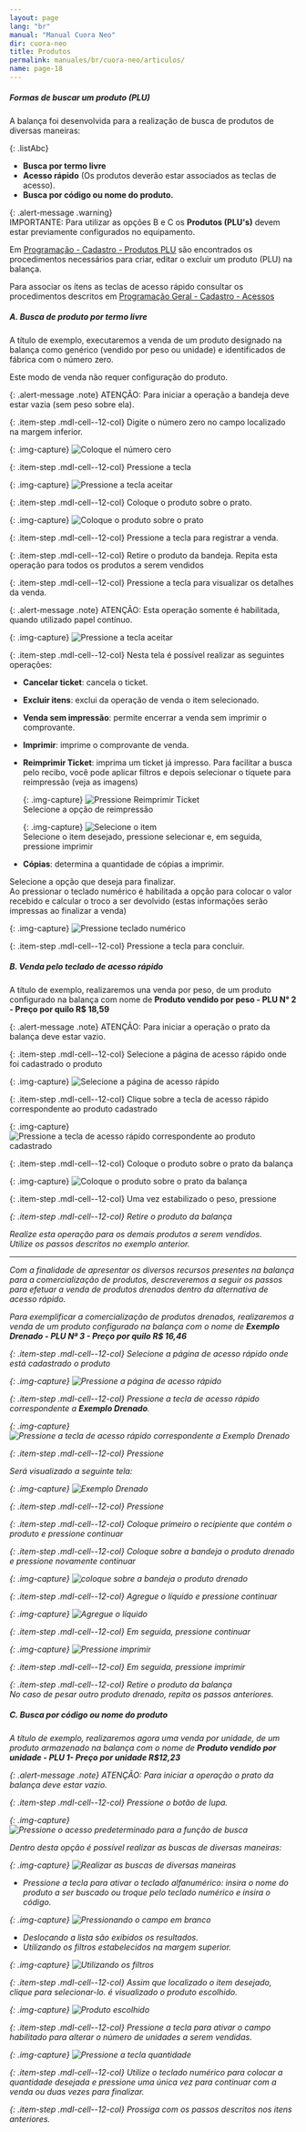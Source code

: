 ```yaml
---
layout: page
lang: "br"
manual: "Manual Cuora Neo"
dir: cuora-neo
title: Produtos
permalink: manuales/br/cuora-neo/articulos/
name: page-18
---
```

##### Formas de buscar um produto (PLU)

A balança foi desenvolvida para a realização de busca de produtos de diversas maneiras:

{: .listAbc}
- **Busca por termo livre**
- **Acesso rápido** (Os produtos deverão estar associados as teclas de acesso).
- **Busca por código ou nome do produto.**

{: .alert-message .warning}  
IMPORTANTE: Para utilizar as opções B e C os **Produtos (PLU's)** devem estar previamente configurados no equipamento.


Em [Programação - Cadastro - Produtos PLU](../altas-bajas-modificaciones/index.html "Programação - Cadastro - Produtos PLU") são encontrados os procedimentos necessários para criar, editar o excluir um produto (PLU) na balança.

Para associar os ítens as teclas de acesso rápido consultar os procedimentos descritos em [Programação Geral - Cadastro - Acessos](../configuracion/index.html "Programação- Cadastro - Acessos")


##### A. Busca de produto por termo livre

A título de exemplo, executaremos a venda de um produto designado na balança como genérico (vendido por peso ou unidade) e identificados de fábrica com o número zero.

Este modo de venda não requer configuração do  produto.

{: .alert-message .note}
ATENÇÃO: Para iniciar a operação a bandeja deve estar vazia (sem peso sobre ela).

{: .item-step  .mdl-cell--12-col} 
Digite o número zero no campo localizado na margem inferior.

{: .img-capture}
![Coloque el número cero](../../../../images/br/cuora-neo/cuora-neo-campolibre1.png "Digite o número zero")

{: .item-step  .mdl-cell--12-col} 
Pressione a tecla <i class="systel-tecla-30 bg-2"></i>

{: .img-capture}
![Pressione a tecla aceitar](../../../../images/br/cuora-neo/cuora-neo-campolibre2.png "Pressione a tecla aceitar")

{: .item-step  .mdl-cell--12-col} 
Coloque o produto sobre o prato.

{: .img-capture}
![Coloque o produto sobre o prato](../../../../images/br/cuora-neo/cuora-neo-campolibre3.png "Coloque o produto sobre o prato")

{: .item-step  .mdl-cell--12-col} 
Pressione a tecla <i class="systel-tecla-30 bg-2"></i> para registrar a venda.

{: .item-step  .mdl-cell--12-col} 
Retire o produto da bandeja.
Repita esta operação para todos os produtos a serem vendidos

{: .item-step  .mdl-cell--12-col} 
Pressione a tecla <i class="systel-tecla-30 bg-2"></i> para visualizar os detalhes da venda.

{: .alert-message .note}
ATENÇÃO: Esta operação somente é habilitada, quando utilizado papel contínuo.

{: .img-capture}
![Pressione a tecla aceitar](../../../../images/br/cuora-neo/cuora-neo-campolibre4.png "Pressione a tecla aceitar")

{: .item-step  .mdl-cell--12-col} 
Nesta tela é possível realizar as seguintes operações:

- **Cancelar ticket**: cancela o ticket.
- **Excluir itens**: exclui da operação de venda o item selecionado.
- **Venda sem impressão**: permite encerrar a venda sem imprimir o comprovante.
- **Imprimir**: imprime o comprovante de venda.
- **Reimprimir Ticket**: imprima um ticket já impresso. 
    Para facilitar a busca pelo recibo, você pode aplicar filtros e depois selecionar o tíquete para reimpressão (veja as imagens)

    {: .img-capture}
    ![Pressione Reimprimir Ticket](../../../../images/br/cuora-neo/cuora-neo-reimp-ticket1-br.png "Pressione Reimprimir Ticket")  
            Selecione a opção de reimpressão

    {: .img-capture}
    ![Selecione o item](../../../../images/br/cuora-neo/cuora-neo-reimp-ticket2-br.png "Selecione o item")  
            Selecione o item desejado, pressione selecionar e, em seguida, pressione imprimir



- **Cópias**: determina a quantidade de cópias a imprimir.

Selecione a opção que deseja para finalizar.<br>
Ao pressionar o teclado numérico é habilitada a opção para colocar o valor recebido e calcular o troco a ser devolvido (estas informações serão impressas ao finalizar a venda)

{: .img-capture}
![Pressione teclado numérico](../../../../images/br/cuora-neo/cuora-neo-vuelto.png "Pressione teclado numérico")

{: .item-step  .mdl-cell--12-col} 
Pressione a tecla <i class="systel-tecla-30 bg-2"></i> para concluir.   

##### B. Venda pelo teclado de acesso rápido
A título de exemplo, realizaremos una venda por peso, de um produto configurado na balança com nome de **Produto vendido por peso - PLU N° 2 - Preço por quilo R$ 18,59**

{: .alert-message .note}
ATENÇÃO: Para iniciar a operação o prato da balança deve estar vazio.

{: .item-step  .mdl-cell--12-col} 
Selecione a página de acesso rápido onde foi cadastrado o produto

{: .img-capture}
![Selecione a página de acesso rápido](../../../../images/br/cuora-neo/cuora-neo-ingreso2.png "Selecione a página de acesso rápido")

{: .item-step  .mdl-cell--12-col} 
Clique sobre a tecla de acesso rápido correspondente ao produto cadastrado

{: .img-capture}
![Pressione a tecla de acesso rápido correspondente ao produto cadastrado](../../../../images/br/cuora-neo/cuora-neo-ingreso3.png "Pressione a tecla de acesso rápido correspondente ao produto cadastrado")

{: .item-step  .mdl-cell--12-col} 
Coloque o produto sobre o prato da balança

{: .img-capture}
![Coloque o produto sobre o prato da balança](../../../../images/br/cuora-neo/cuora-neo-ingreso4.png "Coloque o produto sobre o prato da balança")

{: .item-step  .mdl-cell--12-col} 
Uma vez estabilizado o peso, pressione <i class="systel-tecla-30 bg-2">

{: .item-step  .mdl-cell--12-col} 
Retire o produto da balança

Realize esta operação para os demais produtos a serem vendidos.<br>Utilize os passos descritos no exemplo anterior.


* * *

 
Com a finalidade de apresentar os diversos recursos presentes na balança para a comercialização de produtos, descreveremos a seguir os passos para efetuar a venda de produtos drenados dentro da alternativa de acesso rápido.

Para exemplificar a comercialização de produtos drenados, realizaremos a venda de um produto configurado na balança com o nome de **Exemplo Drenado - PLU Nª 3 - Preço por quilo R$ 16,46**

{: .item-step  .mdl-cell--12-col} 
Selecione a página de acesso rápido onde está cadastrado o produto 

{: .img-capture}
![Pressione a página de acesso rápido](../../../../images/br/cuora-neo/cuora-neo-escurrido2.png "Pressione a página de acesso rápido")

{: .item-step  .mdl-cell--12-col} 
Pressione a tecla de acesso rápido correspondente a **Exemplo Drenado**.   

{: .img-capture}
![Pressione a tecla de acesso rápido correspondente a Exemplo Drenado](../../../../images/br/cuora-neo/cuora-neo-escurrido3.png "Pressione a tecla de acesso rápido correspondente ao Exemplo Drenado")

{: .item-step  .mdl-cell--12-col} 
Pressione <i class="systel-tecla-30 bg-2"/>

Será visualizado a seguinte tela:

{: .img-capture}
![Exemplo Drenado](../../../../images/br/cuora-neo/cuora-neo-escurrido4.png "Exemplo Drenado")

{: .item-step  .mdl-cell--12-col} 
Pressione <i class="systel-tecla-30 bg-2"/>

{: .item-step  .mdl-cell--12-col} 
Coloque primeiro o recipiente que contém o produto e pressione continuar

{: .item-step  .mdl-cell--12-col} 
Coloque sobre a bandeja o produto drenado e pressione novamente continuar

{: .img-capture}
![coloque sobre a bandeja o produto drenado](../../../../images/br/cuora-neo/cuora-neo-escurrido5.png "coloque sobre a bandeja o produto drenado")

{: .item-step  .mdl-cell--12-col} 
Agregue o líquido e pressione continuar 

{: .img-capture}
![Agregue o líquido](../../../../images/br/cuora-neo/cuora-neo-escurrido6.png "Agregue o líquido")

{: .item-step  .mdl-cell--12-col} 
Em seguida, pressione continuar

{: .img-capture}
![Pressione imprimir](../../../../images/br/cuora-neo/cuora-neo-escurrido7.png "Pressione imprimir")

{: .item-step  .mdl-cell--12-col} 
Em seguida, pressione imprimir

{: .item-step  .mdl-cell--12-col} 
Retire o produto da balança<br>No caso de pesar outro produto drenado, repita os passos anteriores.

##### C. Busca por código ou nome do produto
A título de exemplo, realizaremos agora uma venda por unidade, de um produto armazenado na balança com o nome de **Produto vendido por unidade - PLU 1- Preço por unidade  R$12,23**

{: .alert-message .note}
ATENÇÃO: Para iniciar a operação o prato da balança deve estar vazio.

{: .item-step  .mdl-cell--12-col} 
Pressione o botão de lupa.

{: .img-capture}
![Pressione o acesso predeterminado para a função de busca](../../../../images/br/cuora-neo/cuora-neo-busquedacod1.png "Pressione o acesso predeterminado para a função de busca")

Dentro desta opção é possível realizar as buscas de diversas maneiras:

{: .img-capture}
![Realizar as buscas de diversas maneiras](../../../../images/br/cuora-neo/cuora-neo-busquedacod2.png "Realizar as buscas de diversas maneiras")

- Pressione a tecla <span class="systel-tecla-11"><span class="path1"></span><span class="path2"></span><span class="path3"></span><span class="path4"></span><span class="path5"></span><span class="path6"></span><span class="path7"></span><span class="path8"></span><span class="path9"></span><span class="path10"></span><span class="path11"></span><span class="path12"></span><span class="path13"></span></span> para ativar o teclado alfanumérico: insira o nome do produto a ser buscado ou troque pelo teclado numérico e insira o código.

{: .img-capture}
![Pressionando o campo em branco](../../../../images/br/cuora-neo/cuora-neo-busquedacod3.png "Pressionando o campo em branco")

- Deslocando a lista são exibidos os resultados.
- Utilizando os filtros estabelecidos na margem superior.

{: .img-capture}
![Utilizando os filtros](../../../../images/br/cuora-neo/cuora-neo-busquedacod4.png "Utilizando os filtros")

{: .item-step  .mdl-cell--12-col} 
Assim que localizado o item desejado, clique para selecionar-lo. é visualizado o produto escolhido.

{: .img-capture}
![Produto escolhido](../../../../images/br/cuora-neo/cuora-neo-busquedacod5.png "Produto escolhido")

{: .item-step  .mdl-cell--12-col} 
Pressione a tecla <i class="systel-tecla-29"></i> para ativar o campo habilitado para alterar o número de unidades a serem vendidas.

{: .img-capture}
![Pressione a tecla quantidade](../../../../images/br/cuora-neo/cuora-neo-busquedacod6.png "Pressione a tecla quantidade")

{: .item-step  .mdl-cell--12-col} 
Utilize o teclado numérico para colocar a quantidade desejada e pressione <i class="systel-tecla-30 bg-2"/> uma única vez para continuar com a venda ou duas vezes para finalizar.

{: .item-step  .mdl-cell--12-col} 
Prossiga com os passos descritos nos itens anteriores.
